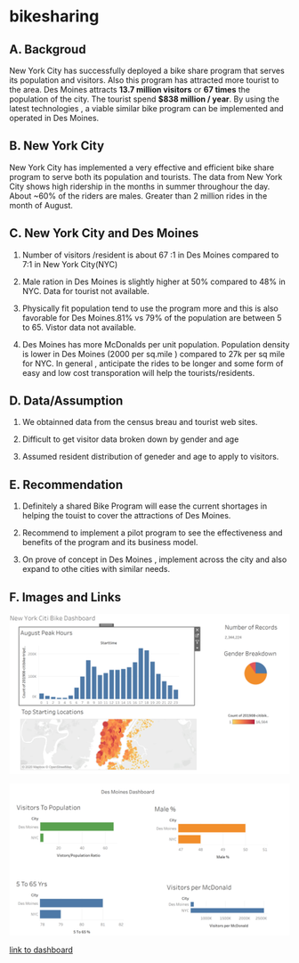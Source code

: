 # bikesharing

## A. Backgroud

New York City has successfully deployed a bike share program that serves its population and visitors.
Also this program has attracted more tourist to the area. Des Moines attracts **13.7 million visitors** 
or **67 times** the population of the city. The tourist spend **$838 million / year**.
By using the latest technologies , a viable similar bike program can be implemented and operated in Des Moines.

## B. New York City

New York City has implemented a very effective and efficient bike share program to serve both its population and tourists.
The data from New York City shows high ridership in the months in summer throughour the day. About ~60% of the riders are males.
Greater than 2 million rides in the month of August. 


## C. New York City and Des Moines

1. Number of visitors /resident is about 67 :1 in Des Moines compared to 7:1 in New York City(NYC)

2. Male ration in Des Moines is slightly higher at 50% compared to 48% in NYC. Data for tourist not available.

3. Physically fit population tend to use the program more and this is also favorable for Des Moines.81% vs 79% of the population 
are between 5 to 65. Vistor data not available.

4. Des Moines has more McDonalds per unit population.  Population density is lower in Des Moines (2000 per sq.mile )
compared to 27k per sq mile for NYC. In general , anticipate the rides to be longer and some form of easy and low cost 
transporation will help the tourists/residents.

## D. Data/Assumption
1. We obtainned data from the census breau and tourist web sites.

2. Difficult to get visitor data broken down by gender and age

3. Assumed resident distribution of geneder and age to apply to visitors.

## E. Recommendation
1.  Definitely a shared Bike Program will ease the current shortages in helping the touist to cover the attractions of Des Moines.

2. Recommend to implement a pilot program to see the effectiveness and benefits of the program and its business model.

3. On prove of concept in Des Moines , implement across the city and also expand to othe cities with similar needs.

## F. Images and Links

![](nyc.PNG)

![](des_moines_dashboard.PNG)

[link to dashboard](https://public.tableau.com/profile/lakshmanan.karuppiah#!/vizhome/DesMoines-case/DesMoinesBikeRental?publish=yes "link to dashboard")